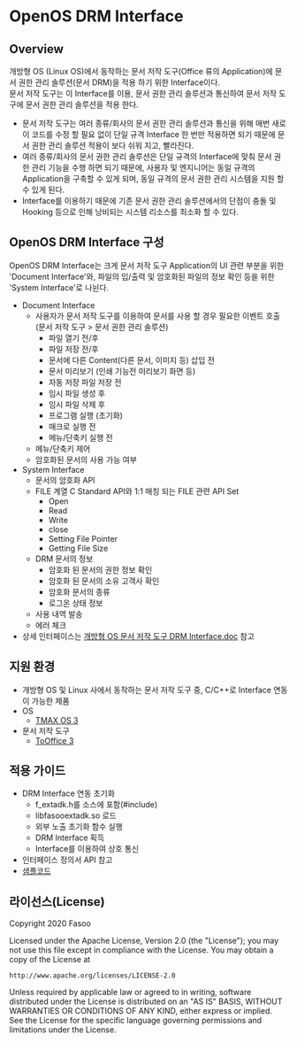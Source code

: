 # OpenOS DRM Interface

## Overview
개방형 OS (Linux OS)에서 동작하는 문서 저작 도구(Office 류의 Application)에 문서 권한 관리 솔루션(문서 DRM)을 적용 하기 위한 Interface이다.  
문서 저작 도구는 이 Interface를 이용, 문서 권한 관리 솔루션과 통신하여 문서 저작 도구에 문서 권한 관리 솔루션을 적용 한다.
* 문서 저작 도구는 여러 종류/회사의 문서 권한 관리 솔루션과 통신을 위해 매번 새로이 코드를 수정 할 필요 없이 단일 규격 Interface 한 번만 적용하면 되기 때문에 문서 권한 관리 솔루션 적용이 보다 쉬워 지고, 빨라진다.
* 여러 종류/회사의 문서 권한 관리 솔루션은 단일 규격의 Interface에 맞춰 문서 권한 관리 기능을 수행 하면 되기 때문에, 사용자 및 엔지니어는 동일 규격의 Application을 구축할 수 있게 되며, 동일 규격의 문서 권한 관리 시스템을 지원 할 수 있게 된다.
* Interface를 이용하기 때문에 기존 문서 권한 관리 솔루션에서의 단점이 충돌 및 Hooking 등으로 인해 낭비되는 시스템 리소스를 최소화 할 수 있다.

## OpenOS DRM Interface 구성
OpenOS DRM Interface는 크게 문서 저작 도구 Application의 UI 관련 부분을 위한 'Document Interface'와, 파일의 입/출력 및 암호화된 파일의 정보 확인 등을 위한 'System Interface'로 나뉜다. 

* Document Interface
   * 사용자가 문서 저작 도구를 이용하여 문서를 사용 할 경우 필요한 이벤트 호출 (문서 저작 도구 > 문서 권한 관리 솔루션)
      * 파일 열기 전/후
      * 파일 저장 전/후
      * 문서에 다른 Content(다른 문서, 이미지 등) 삽입 전
      * 문서 미리보기 (인쇄 기능전 미리보기 화면 등)
      * 자동 저장 파일 저장 전
      * 임시 파일 생성 후
      * 임시 파일 삭제 후
      * 프로그램 실행 (초기화)
      * 매크로 실행 전
      * 메뉴/단축키 실행 전
   * 메뉴/단축키 제어
   * 암호화된 문서의 사용 가능 여부
* System Interface
   * 문서의 암호화 API
   * FILE 계열 C Standard API와 1:1 매칭 되는 FILE 관련 API Set
      * Open
      * Read
      * Write
      * close
      * Setting File Pointer
      * Getting File Size
   * DRM 문서의 정보
      * 암호화 된 문서의 권한 정보 확인
      * 암호화 된 문서의 소유 고객사 확인
      * 암호화 문서의 종류
      * 로그온 상태 정보
   * 사용 내역 발송
   * 에러 체크
* 상세 인터페이스는 [개방형 OS 문서 저작 도구 DRM Interface.doc](https://github.com/Fasoo-OpenProject/OpenOS-DRM/blob/master/DOC/%EA%B0%9C%EB%B0%A9%ED%98%95%20OS%20%EB%AC%B8%EC%84%9C%20%EC%A0%80%EC%9E%91%20%EB%8F%84%EA%B5%AC%20DRM%20Interface.docx) 참고

## 지원 환경
   * 개방형 OS 및 Linux 사에서 동작하는 문서 저작 도구 중, C/C++로 Interface 연동이 가능한 제품
   * OS
      * [TMAX OS 3](https://tmaxanc.com/#!/product-introduce/TmaxOS) 
   * 문서 저작 도구
      * [ToOffice 3](https://tmaxanc.com/#!/product-introduce/ToOffice)
   
## 적용 가이드
   * DRM Interface 연동 초기화
      * f_extadk.h를 소스에 포함(#include)
      * libfasooextadk.so 로드
      * 외부 노출 초기화 함수 실행
      * DRM Interface 획득
      * Interface를 이용하여 상호 통신
   * 인터페이스 정의서 API 참고
   * [샘플코드](https://github.com/Fasoo-OpenProject/OpenOS-DRM/tree/master/ExtADK)
   
## 라이선스(License)
Copyright 2020 Fasoo

Licensed under the Apache License, Version 2.0 (the "License");
you may not use this file except in compliance with the License.
You may obtain a copy of the License at

    http://www.apache.org/licenses/LICENSE-2.0

Unless required by applicable law or agreed to in writing, software
distributed under the License is distributed on an "AS IS" BASIS,
WITHOUT WARRANTIES OR CONDITIONS OF ANY KIND, either express or implied.
See the License for the specific language governing permissions and
limitations under the License.
   
